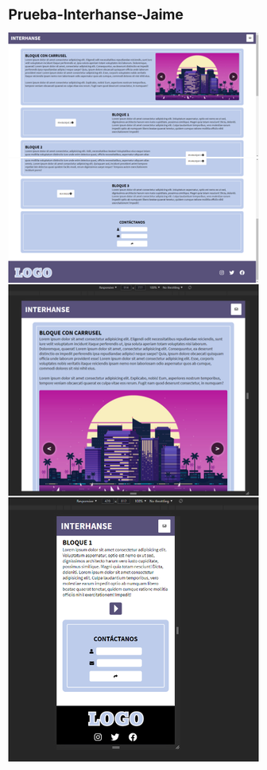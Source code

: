 # Prueba-Interhanse-Jaime

![alt text](https://github.com/Jaimemlz/Prueba-Interhanse-Jaime/blob/main/src/assets/images/app-preview/Capture1.PNG?raw=true)
![alt text](https://github.com/Jaimemlz/Prueba-Interhanse-Jaime/blob/main/src/assets/images/app-preview/Capture2.PNG?raw=true)
![alt text](https://github.com/Jaimemlz/Prueba-Interhanse-Jaime/blob/main/src/assets/images/app-preview/Capture3.PNG?raw=true)
![alt text](https://github.com/Jaimemlz/Prueba-Interhanse-Jaime/blob/main/src/assets/images/app-preview/Capture4.PNG?raw=true)

